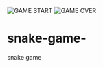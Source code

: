 ![GAME START](https://github.com/kumarabhinav9955/snake-game-/assets/75555908/80e89e2a-7da4-4c2e-b653-8c1e34dc79bc)
![GAME OVER](https://github.com/kumarabhinav9955/snake-game-/assets/75555908/c78b45a4-4e3b-4018-980f-4b650476ecce)
# snake-game-
snake game
